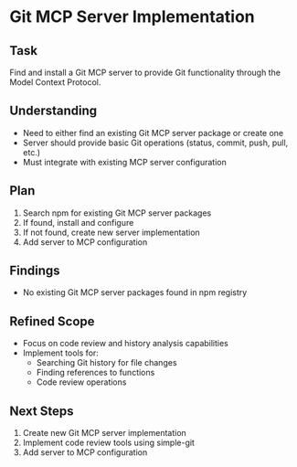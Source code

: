 # Git MCP Server Implementation

## Task
Find and install a Git MCP server to provide Git functionality through the Model Context Protocol.

## Understanding
- Need to either find an existing Git MCP server package or create one
- Server should provide basic Git operations (status, commit, push, pull, etc.)
- Must integrate with existing MCP server configuration

## Plan
1. Search npm for existing Git MCP server packages
2. If found, install and configure
3. If not found, create new server implementation
4. Add server to MCP configuration

## Findings
- No existing Git MCP server packages found in npm registry

## Refined Scope
- Focus on code review and history analysis capabilities
- Implement tools for:
  * Searching Git history for file changes
  * Finding references to functions
  * Code review operations

## Next Steps
1. Create new Git MCP server implementation
2. Implement code review tools using simple-git
3. Add server to MCP configuration
